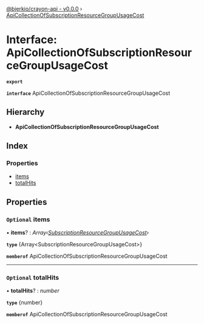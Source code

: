 [@bjerkio/crayon-api - v0.0.0](../README.md) › [ApiCollectionOfSubscriptionResourceGroupUsageCost](apicollectionofsubscriptionresourcegroupusagecost.md)

# Interface: ApiCollectionOfSubscriptionResourceGroupUsageCost

**`export`** 

**`interface`** ApiCollectionOfSubscriptionResourceGroupUsageCost

## Hierarchy

* **ApiCollectionOfSubscriptionResourceGroupUsageCost**

## Index

### Properties

* [items](apicollectionofsubscriptionresourcegroupusagecost.md#optional-items)
* [totalHits](apicollectionofsubscriptionresourcegroupusagecost.md#optional-totalhits)

## Properties

### `Optional` items

• **items**? : *Array‹[SubscriptionResourceGroupUsageCost](subscriptionresourcegroupusagecost.md)›*

**`type`** {Array&lt;SubscriptionResourceGroupUsageCost&gt;}

**`memberof`** ApiCollectionOfSubscriptionResourceGroupUsageCost

___

### `Optional` totalHits

• **totalHits**? : *number*

**`type`** {number}

**`memberof`** ApiCollectionOfSubscriptionResourceGroupUsageCost
